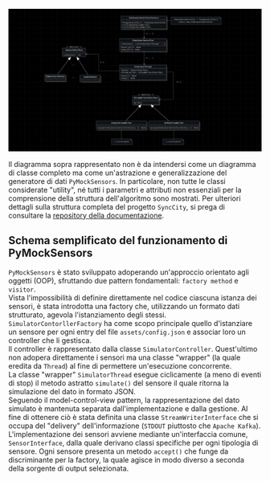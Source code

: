 ![UML semplificato del generatore dati](assets/uml.png)

Il diagramma sopra rappresentato non è da intendersi come un diagramma di classe completo ma come un'astrazione e generalizzazione del generatore di dati `PyMockSensors`. In particolare, non tutte le classi considerate "utility", né tutti i parametri e attributi non essenziali per la comprensione della struttura dell'algoritmo sono mostrati. Per ulteriori dettagli sulla struttura completa del progetto `SyncCity`, si prega di consultare la [repository della documentazione](https://github.com/NaN1fy/docs).

## Schema semplificato del funzionamento di PyMockSensors
`PyMockSensors` è stato sviluppato adoperando un'approccio orientato agli oggetti (OOP), sfruttando due pattern fondamentali: `factory method` e `visitor`.    
Vista l'impossibilità di definire direttamente nel codice ciascuna istanza dei sensori, è stata introdotta una factory che, utilizzando un formato dati strutturato, agevola l'istanziamento degli stessi.    
`SimulatorContorllerFactory` ha come scopo principale quello d'istanziare un sensore per ogni entry del file `assets/config.json` e associar loro un controller che li gestisca.    
Il controller è rappresentato dalla classe `SimulatorController`. Quest'ultimo non adopera direttamente i sensori ma una classe "wrapper" (la quale eredita da `Thread`) al fine di permettere un'esecuzione concorrente.    
La classe "wrapper" `SimulatorThread` esegue ciclicamente (a meno di eventi di stop) il metodo astratto `simulate()` del sensore il quale ritorna la simulazione del dato in formato JSON.    
Seguendo il model-control-view pattern, la rappresentazione del dato simulato è mantenuta separata dall'implementazione e dalla gestione. Al fine di ottenere ciò è stata definita una classe `StreamWriterInterface` che si occupa del "delivery" dell'informazione (`STDOUT` piuttosto che `Apache Kafka`).    
L'implementazione dei sensori avviene mediante un'interfaccia comune, `SensorInterface`, dalla quale derivano classi specifiche per ogni tipologia di sensore.  Ogni sensore presenta un metodo `accept()` che funge da discriminante per la factory, la quale agisce in modo diverso a seconda della sorgente di output selezionata.
